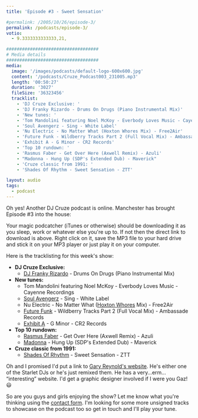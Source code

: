 ```yaml
---
title: 'Episode #3 - Sweet Sensation'

#permalink: /2005/10/26/episode-3/
permalink: /podcasts/episode-3/
votio:
  - 9.3333333333333,21,

###################################
# Media details
###################################
media:
  image: '/images/podcasts/default-logo-600x600.jpg'
  content: '/podcasts/Cruze_Podcast003_231005.mp3'
  length: '00:50:27'
  duration: '3027'
  fileSize: '36323456'
  tracklist:
    - 'DJ Cruze Exclusive: '
    - 'DJ Franky Rizardo - Drums On Drugs (Piano Instrumental Mix)'
    - 'New tunes: '
    - 'Tom Mandolini featuring Noel McKoy - Everbody Loves Music - Cayenne Recordings'
    - 'Soul Avengerz - Sing - White Label'
    - 'Nu Electric - No Matter What (Hoxton Whores Mix) - Free2Air'
    - 'Future Funk - Wildberry Tracks Part 2 (Full Vocal Mix) - Ambassade Records'
    - 'Exhibit A - G Minor - CR2 Records'
    - 'Top 10 rundown: '
    - 'Rasmus Faber - Get Over Here (Axwell Remix) - Azuli'
    - "Madonna - Hung Up (SDP's Extended Dub) - Maverick"
    - 'Cruze classic from 1991: '
    - 'Shades Of Rhythm - Sweet Sensation - ZTT'

layout: audio
tags:
  - podcast
---
```


Oh yes! Another DJ Cruze podcast is online. Manchester has brought Episode #3 into the house:

Your magic podcatcher (iTunes or otherwise) should be downloading it as you sleep, work or whatever else you're up to. If not then the direct link to download is above. Right click on it, save the MP3 file to your hard drive and stick it on your MP3 player or just play it on your computer.

Here is the tracklisting for this week's show:

- **DJ Cruze Exclusive:**
  - [DJ Franky Rizardo][3] - Drums On Drugs (Piano Instrumental Mix)
- **New tunes:**
  - Tom Mandolini featuring Noel McKoy - Everbody Loves Music - Cayenne Recordings
  - [Soul Avengerz][4] - Sing - White Label
  - Nu Electric - No Matter What ([Hoxton Whores][5] Mix) - Free2Air
  - [Future Funk][6] - Wildberry Tracks Part 2 (Full Vocal Mix) - Ambassade Records
  - [Exhibit A][7] - G Minor - CR2 Records
- **Top 10 rundown:**
  - [Rasmus Faber][8] - Get Over Here (Axwell Remix) - Azuli
  - [Madonna][9] - Hung Up (SDP's Extended Dub) - Maverick
- **Cruze classic from 1991:**
  - [Shades Of Rhythm][10] - Sweet Sensation - ZTT

Oh and I promised I'd put a link to [Gary Reynold's website][11]. He's either one of the Starlet DJs or he's just remixed them. He has a very&#8230;erm&#8230; &#8220;interesting&#8221; website. I'd get a graphic designer involved if I were you Gaz! 😃

So are you guys and girls enjoying the show? Let me know what you're thinking using the [contact form][12]. I'm looking for some more unsigned tracks to showcase on the podcast too so get in touch and I'll play your tune.

[1]: http://www.djcruzeaudio.co.uk/podcasts/Cruze_Podcast003_231005.mp3
[2]: http://www.djcruze.co.uk/cms/podcasts/feed/rss2
[3]: http://www.dj-franky.nl/
[4]: http://www.soulavengerz.com/
[5]: http://www.hoxtonwhores.com/
[6]: http://www.future-funk.com/
[7]: http://www.leecabrera.com/
[8]: http://www.farplane.com/
[9]: http://www.madonna.com/
[10]: http://www.shadesofrhythm.co.uk/
[11]: http://www.gazworld.com/
[12]: /contact
